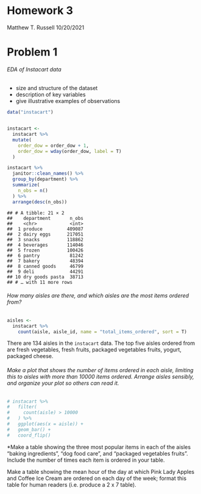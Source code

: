 Homework 3
================
Matthew T. Russell
10/20/2021

# Problem 1

###### EDA of Instacart data

-   size and structure of the dataset
-   description of key variables
-   give illustrative examples of observations

``` r
data("instacart")


instacart <-
  instacart %>% 
  mutate(
    order_dow = order_dow + 1,
    order_dow = wday(order_dow, label = T)
  )

instacart %>% 
  janitor::clean_names() %>%
  group_by(department) %>% 
  summarize(
    n_obs = n()
  ) %>% 
  arrange(desc(n_obs))
```

    ## # A tibble: 21 × 2
    ##    department       n_obs
    ##    <chr>            <int>
    ##  1 produce         409087
    ##  2 dairy eggs      217051
    ##  3 snacks          118862
    ##  4 beverages       114046
    ##  5 frozen          100426
    ##  6 pantry           81242
    ##  7 bakery           48394
    ##  8 canned goods     46799
    ##  9 deli             44291
    ## 10 dry goods pasta  38713
    ## # … with 11 more rows

###### How many aisles are there, and which aisles are the most items ordered from?

``` r
aisles <-
  instacart %>% 
    count(aisle, aisle_id, name = "total_items_ordered", sort = T)
```

There are 134 aisles in the `instacart` data. The top five aisles
ordered from are fresh vegetables, fresh fruits, packaged vegetables
fruits, yogurt, packaged cheese.

###### Make a plot that shows the number of items ordered in each aisle, limiting this to aisles with more than 10000 items ordered. Arrange aisles sensibly, and organize your plot so others can read it.

``` r
# instacart %>% 
#   filter(
#     count(aisle) > 10000
#   ) %>% 
#   ggplot(aes(x = aisle)) +
#   geom_bar() +
#   coord_flip()
```

\*Make a table showing the three most popular items in each of the
aisles “baking ingredients”, “dog food care”, and “packaged vegetables
fruits”. Include the number of times each item is ordered in your table.

Make a table showing the mean hour of the day at which Pink Lady Apples
and Coffee Ice Cream are ordered on each day of the week; format this
table for human readers (i.e. produce a 2 x 7 table).
